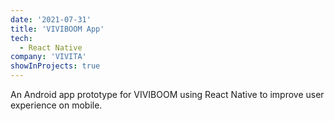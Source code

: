 ```yaml
---
date: '2021-07-31'
title: 'VIVIBOOM App'
tech:
  - React Native
company: 'VIVITA'
showInProjects: true
---
```


An Android app prototype for VIVIBOOM using React Native to improve user experience on mobile.
